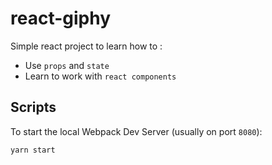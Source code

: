 # react-giphy

Simple react project to learn how to :
- Use ```props``` and ```state```
- Learn to work with ```react components```

## Scripts

To start the local Webpack Dev Server (usually on port `8080`):

```bash
yarn start
```
